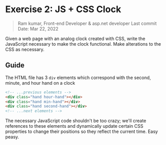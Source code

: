 # Exercise 2: JS + CSS Clock

> Ram kumar, Front-end Developer & asp.net developer
> Last commit Date: Mar 22, 2022

Given a web page with an analog clock created with CSS, write the
JavaScript necessary to make the clock functional. Make alterations to the CSS as necessary.

## Guide

The HTML file has 3 `div` elements which correspond with the second, minute, and hour hand on a clock

```html
<!-- ...previous elements -->
<div class="hand hour-hand"></div>
<div class="hand min-hand"></div>
<div class="hand second-hand"></div>
<!-- ...next elements -->
```

The necessary JavaScript code shouldn't be too crazy;
we'll create references to these elements and dynamically
update certain CSS properties to change their positions so they reflect the current time. Easy peasy.
